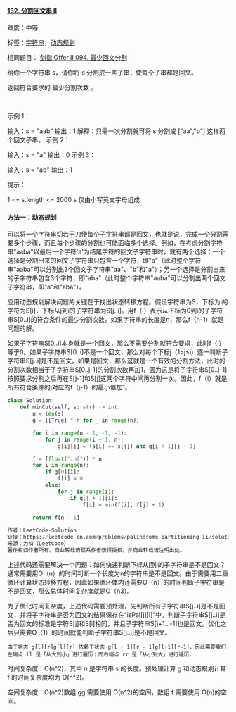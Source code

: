 #### [132. 分割回文串 II](https://leetcode-cn.com/problems/palindrome-partitioning-ii/)

难度：中等

标签：[字符串](../Topic/字符串.md)，[动态规划](../Topic/动态规划.md)

相同题目： [剑指 Offer II 094. 最少回文分割](https://leetcode-cn.com/problems/omKAoA/)

给你一个字符串 s，请你将 s 分割成一些子串，使每个子串都是回文。

返回符合要求的 最少分割次数 。

 

示例 1：

输入：s = "aab"
输出：1
解释：只需一次分割就可将 s 分割成 ["aa","b"] 这样两个回文子串。
示例 2：

输入：s = "a"
输出：0
示例 3：

输入：s = "ab"
输出：1


提示：

1 <= s.length <= 2000
s 仅由小写英文字母组成



#### 方法一：动态规划

可以将一个字符串切若干刀使每个子字符串都是回文，也就是说，完成一个分割需要多个步骤，而且每个步骤的分割也可能面临多个选择。例如，在考虑分割字符串"aaba"以最后一个字符'a'为结尾字符的回文子字符串时，就有两个选择：一个选择是分割出来的回文子字符串只包含一个字符，即"a"（此时整个字符串"aaba"可以分割出3个回文子字符串"aa"、"b"和"a"）；另一个选择是分割出来的子字符串包含3个字符，即"aba"（此时整个字符串"aaba"可以分割出两个回文子字符串，即"a"和"aba"）。

应用动态规划解决问题的关键在于找出状态转移方程。假设字符串为S，下标为i的字符为S[i]，下标从j到i的子字符串为S[j..i]。用f（i）表示从下标为0到i的子字符串S[0..i]的符合条件的最少分割次数。如果字符串的长度是n，那么f（n-1）就是问题的解。

如果子字符串S[0..i]本身就是一个回文，那么不需要分割就符合要求，此时f（i）等于0。如果子字符串S[0..i]不是一个回文，那么对每个下标j（1≤j≤i）逐一判断子字符串S[j..i]是不是回文。如果是回文，那么这就是一个有效的分割方法，此时的分割次数相当于子字符串S[0..j-1]的分割次数再加1，因为这是将子字符串S[0..j-1]按照要求分割之后再在S[j-1]和S[j]这两个字符中间再分割一次。因此，f（i）就是所有符合条件的j对应的f（j-1）的最小值加1。

```python
class Solution:
    def minCut(self, s: str) -> int:
        n = len(s)
        g = [[True] * n for _ in range(n)]

        for i in range(n - 1, -1, -1):
            for j in range(i + 1, n):
                g[i][j] = (s[i] == s[j]) and g[i + 1][j - 1]

        f = [float("inf")] * n
        for i in range(n):
            if g[0][i]:
                f[i] = 0
            else:
                for j in range(i):
                    if g[j + 1][i]:
                        f[i] = min(f[i], f[j] + 1)
        
        return f[n - 1]

作者：LeetCode-Solution
链接：https://leetcode-cn.com/problems/palindrome-partitioning-ii/solution/fen-ge-hui-wen-chuan-ii-by-leetcode-solu-norx/
来源：力扣（LeetCode）
著作权归作者所有。商业转载请联系作者获得授权，非商业转载请注明出处。
```

上述代码还需要解决一个问题：如何快速判断下标从j到i的子字符串是不是回文？通常需要用O（n）的时间判断一个长度为n的字符串是不是回文。由于需要用二重循环计算状态转移方程，因此如果循环体内还需要O（n）的时间判断子字符串是不是回文，那么总体时间复杂度就是O（n3）。

为了优化时间复杂度，上述代码需要预处理，先判断所有子字符串S[j..i]是不是回文，并将子字符串是否为回文的结果保存在“isPal[j][i]”中。判断子字符串S[j..i]是否为回文的标准是字符S[j]和S[i]相同，并且子字符串S[j+1..i-1]也是回文。优化之后只需要O（1）的时间就能判断子字符串S[j..i]是不是回文。

`由于状态 g[l][r]g[l][r] 依赖于状态 g[l + 1][r - 1]g[l+1][r−1]，因此需要我们左端点 ll 是「从大到小」进行遍历；而右端点 rr 是「从小到大」进行遍历。`



时间复杂度：O(n^2)，其中 n 是字符串 s 的长度。预处理计算 g 和动态规划计算 f 的时间复杂度均为 O(n^2)。

空间复杂度：O(n^2)数组 gg 需要使用 O(n^2)的空间，数组 f 需要使用 O(n)的空间。

